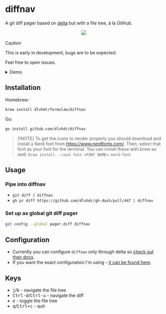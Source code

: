 # diffnav

A git diff pager based on [delta](https://github.com/dandavison/delta) but with a file tree, à la GitHub.

<p align="center">
  <img width="750" src="https://github.com/user-attachments/assets/359cd2a3-a22f-4572-8a09-aa57befadd5d" />
</p>

> [!CAUTION]
> This is early in development, bugs are to be expected.
>
> Feel free to open issues.

<details>
  <summary>Demo</summary>
  <img src="https://github.com/dlvhdr/diffnav/blob/74c3f341797ab121ce8edf785ef63e00075ce040/out.gif" />
</details>

## Installation

Homebrew:

```sh
brew install dlvhdr/formulae/diffnav
```

Go:

```sh
go install github.com/dlvhdr/diffnav
```

> [!NOTE] To get the icons to render properly you should download and install a Nerd font from https://www.nerdfonts.com/. Then, select that font as your font for the terminal.
> You can install these with brew as well: `brew install --cask font-<FONT NAME>-nerd-font`

## Usage

### Pipe into diffnav

- `git diff | diffnav`
- `gh pr diff https://github.com/dlvhdr/gh-dash/pull/447 | diffnav`

### Set up as global git diff pager

```bash
git config --global pager.diff diffnav
```

## Configuration

- Currently you can configure `diffnav` only through delta so [check out their docs](https://dandavison.github.io/delta/configuration.html).
- If you want the exact configuration I'm using - [it can be found here](https://github.com/dlvhdr/diffnav/blob/main/cfg/delta.conf).

## Keys

- <kbd>j</kbd>/<kbd>k</kbd> - navigate the file tree
- <kbd>Ctrl-d</kbd>/<kbd>Ctrl-u</kbd> - navigate the diff
- <kbd>e</kbd> - toggle the file tree
- <kbd>q</kbd>/<kbd>Ctrl+c</kbd> - quit
